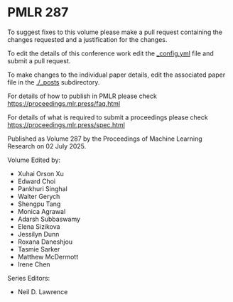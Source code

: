 # PMLR 287

To suggest fixes to this volume please make a pull request containing the changes requested and a justification for the changes.

To edit the details of this conference work edit the [_config.yml](./_config.yml) file and submit a pull request.

To make changes to the individual paper details, edit the associated paper file in the [./_posts](./_posts) subdirectory.

For details of how to publish in PMLR please check https://proceedings.mlr.press/faq.html

For details of what is required to submit a proceedings please check https://proceedings.mlr.press/spec.html



Published as Volume 287 by the Proceedings of Machine Learning Research on 02 July 2025.

Volume Edited by:
  * Xuhai Orson Xu
  * Edward Choi
  * Pankhuri Singhal
  * Walter Gerych
  * Shengpu Tang
  * Monica Agrawal
  * Adarsh Subbaswamy
  * Elena Sizikova
  * Jessilyn Dunn
  * Roxana Daneshjou
  * Tasmie Sarker
  * Matthew McDermott
  * Irene Chen

Series Editors:
  * Neil D. Lawrence
